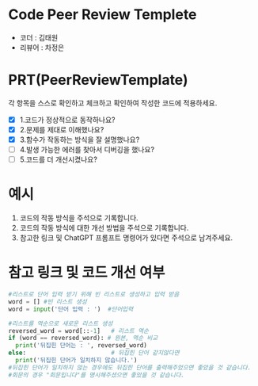 # Code Peer Review Templete
- 코더 :   김태원
- 리뷰어 : 차정은


# PRT(PeerReviewTemplate)
각 항목을 스스로 확인하고 체크하고 확인하여 작성한 코드에 적용하세요.
- [x] 1.코드가 정상적으로 동작하나요?
- [x] 2.문제를 제대로 이해했나요?
- [x] 3.함수가 작동하는 방식을 잘 설명했나요?
- [ ] 4.발생 가능한 에러를 찾아서 디버깅을 했나요?
- [ ] 5.코드를 더 개선시켰나요?

# 예시
1. 코드의 작동 방식을 주석으로 기록합니다.
2. 코드의 작동 방식에 대한 개선 방법을 주석으로 기록합니다.
3. 참고한 링크 및 ChatGPT 프롬프트 명령어가 있다면 주석으로 남겨주세요.


# 참고 링크 및 코드 개선 여부
```python
#리스트로 단어 입력 받기 위해 빈 리스트로 생성하고 입력 받음
word = [] #빈 리스트 생성
word = input('단어 입력 : ')  #단어입력

#리스트를 역순으로 새로운 리스트 생성
reversed_word = word[::-1]   # 리스트 역순
if (word == reversed_word): # 원본, 역순 비교
  print('뒤집힌 단어는 : ', reversed_word)
else:                        # 뒤집힌 단어 같지않다면
  print('뒤집힌 단어가 일치하지 않습니다.')
#뒤집힌 단어가 일치하지 않는 경우에도 뒤집힌 단어를 출력해주었으면 좋았을 것 같습니다.
#회문의 경우 "회문입니다"를 명시해주셨으면 좋았을 것 같습니다.
```